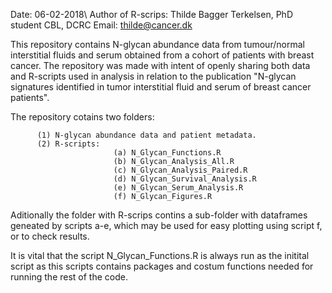 

Date: 06-02-2018\\
Author of R-scrips: Thilde Bagger Terkelsen, PhD student CBL, DCRC
Email: thilde@cancer.dk 


This repository contains N-glycan abundance data from tumour/normal interstitial fluids and serum obtained from a cohort of patients with breast cancer. The repository was made with intent of openly sharing both data and R-scripts used in analysis in relation to the publication "N-glycan signatures identified in tumor interstitial fluid and serum of breast cancer patients".

The repository cotains two folders:
                                    
          (1) N-glycan abundance data and patient metadata. 
          (2) R-scripts:
                           (a) N_Glycan_Functions.R
                           (b) N_Glycan_Analysis_All.R
                           (c) N_Glycan_Analysis_Paired.R
                           (d) N_Glycan_Survival_Analysis.R
                           (e) N_Glycan_Serum_Analysis.R
                           (f) N_Glycan_Figures.R
                                    
Aditionally the folder with R-scrips contins a sub-folder with dataframes geneated by scripts a-e, which may be used for easy plotting using script f, or to check results.

It is vital that the script N_Glycan_Functions.R is always run as the initital script as this scripts contains packages and costum functions needed for running the rest of the code.
